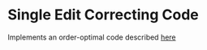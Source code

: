 # Single Edit Correcting Code

Implements an order-optimal code described [here](https://arxiv.org/pdf/1910.06501.pdf)
